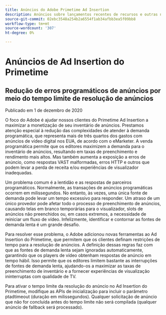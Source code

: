 ```yaml
---
title: Anúncios do Adobe Primetime Ad Insertion
description: Anúncios sobre lançamentos recentes de recursos e outras notícias relacionadas sobre Primetime Ad Insertion
source-git-commit: 02ebc3548a254b2a6554f1ab34afbb3ea5f09bb8
workflow-type: tm+mt
source-wordcount: '307'
ht-degree: 0%

---
```


# Anúncios de Ad Insertion do Primetime

## Redução de erros programáticos de anúncios por meio do tempo limite de resolução de anúncios

Publicado em 1 de dezembro de 2020

O foco do Adobe é ajudar nossos clientes do Primetime Ad Insertion a maximizar a monetização de seu inventário de anúncios. Prestamos atenção especial à redução das complexidades de atender à demanda programática, que representa mais de três quartos dos gastos com anúncios de vídeo digital nos EUA, de acordo com o eMarketer. A venda programática permite que os editores maximizem a demanda para o inventário de anúncios, resultando em taxas de preenchimento e rendimento mais altos. Mas também aumenta a exposição a erros de anúncio, como respostas VAST malformadas, erros HTTP e outros que podem levar a perda de receita e/ou experiências de visualizador inadequadas.

Um problema comum é a lentidão e as respostas de parceiros programáticos. Normalmente, as transações de anúncios programáticas ocorrem em milissegundos. No entanto, às vezes, uma única fonte de demanda pode levar um tempo excessivo para responder. Um atraso de um único provedor pode afetar todo o processo de preenchimento de anúncios, causando telas em branco temporárias para o visualizador, slots de anúncios não preenchidos ou, em casos extremos, a necessidade de reiniciar um fluxo de vídeo. Infelizmente, identificar e contornar as fontes de demanda lenta é um grande desafio.

Para resolver esse problema, o Adobe adicionou novas ferramentas ao Ad Insertion do Primetime, que permitem que os clientes definam restrições de tempo para a resolução de anúncios. A definição dessas regras faz com que as fontes de demanda lenta sejam ignoradas automaticamente, garantindo que os players de vídeo obtenham respostas de anúncio em tempo hábil. Isso permite que os editores limitem bastante as interrupções de fontes de demanda lenta, ajudando-os a maximizar as taxas de preenchimento de inventário e a fornecer experiências de visualização ininterruptas com qualidade de TV.

Para ativar o tempo limite da resolução do anúncio no Ad Insertion do Primetime, modifique as APIs de inicialização para incluir o parâmetro ptadtimeout (duração em milissegundos).  Qualquer solicitação de anúncio que não for concluída antes do tempo limite não será compilada (qualquer anúncio de fallback será processado).

